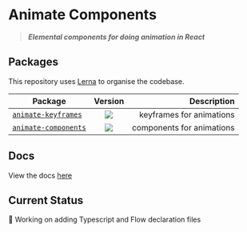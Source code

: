 # Animate Components

> ***Elemental components for doing animation in React***

## Packages
This repository uses [Lerna](https://lernajs.io/) to organise the codebase.

| Package        | Version           | Description  |
| ------------- |:-------------:| -----:|
| [`animate-keyframes`](./packages/animate-keyframes)       | ![](https://img.shields.io/badge/npm-v0.0.3-blue.svg)  | keyframes for animations |
| [`animate-components`](./packages/animate-components)      | ![](https://img.shields.io/badge/npm-v1.3.0-blue.svg)      |   components for animations |

## Docs
View the docs [here](./packages)

## Current Status
🚧 Working on adding Typescript and Flow declaration files 
